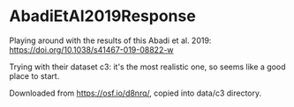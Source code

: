 # AbadiEtAl2019Response
Playing around with the results of this Abadi et al. 2019: https://doi.org/10.1038/s41467-019-08822-w

Trying with their dataset c3: it's the most realistic one, so seems like a good place to start.

Downloaded from https://osf.io/d8nrq/, copied into data/c3 directory.
